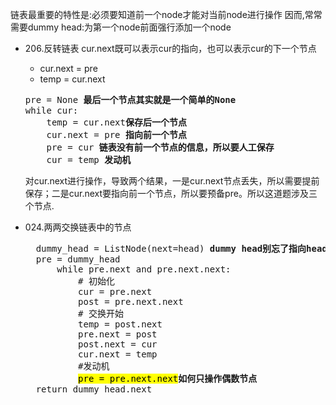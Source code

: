 链表最重要的特性是:必须要知道前一个node才能对当前node进行操作
因而,常常需要dummy head:为第一个node前面强行添加一个node

+ 206.反转链表
  cur.next既可以表示cur的指向，也可以表示cur的下一个节点
  + cur.next = pre
  + temp = cur.next
  <pre>
  pre = None <b>最后一个节点其实就是一个简单的None</b>
  while cur:
      temp = cur.next<b>保存后一个节点</b>
      cur.next = pre <b>指向前一个节点</b>
      pre = cur <b>链表没有前一个节点的信息，所以要人工保存</b>
      cur = temp <b>发动机</b>
  </pre>
  对cur.next进行操作，导致两个结果，一是cur.next节点丢失，所以需要提前保存；二是cur.next要指向前一个节点，所以要预备pre。所以这道题涉及三个节点.

+ 024.两两交换链表中的节点
  <pre>
    dummy_head = ListNode(next=head) <b>dummy head别忘了指向head</b>
    pre = dummy_head
        while pre.next and pre.next.next:
            # 初始化
            cur = pre.next
            post = pre.next.next
            # 交换开始
            temp = post.next
            pre.next = post
            post.next = cur
            cur.next = temp
            #发动机
            <mark>pre = pre.next.next</mark><b>如何只操作偶数节点</b>
    return dummy_head.next
  </pre>